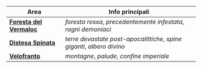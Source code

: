 | Area     | Info principali |
| -------- | ----- |
| [**Foresta del Vermaloc**](#foresta-del-vermaloc) | *foresta rossa*, *precedentemente infestata*, *ragni demoniaci* |
| [**Distesa Spinata**](#distesa-spinata) | *terre devastate post-apocalittiche*, *spine giganti*, *albero divino* |
| [**Velofranto**](#velofranto) | *montagne*, *palude*, *confine imperiale* |
